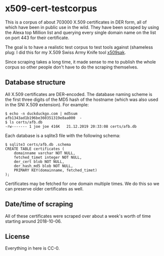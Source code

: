 # x509-cert-testcorpus
This is a corpus of about 703000 X.509 certificates in DER form, all of which
have been in public use in the wild. They have been scraped by using the Alexa
top Million list and querying every single domain name on the list on port 443
for their certificate.

The goal is to have a realistic test corpus to test tools against (shameless
plug: I did this for my X.509 Swiss Army Knife tool [x509sak](https://github.com/johndoe31415/x509sak).

Since scraping takes a long time, it made sense to me to publish the whole
corpus so other people don't have to do the scraping themselves.

## Database structure
All X.509 certificates are DER-encoded. The database naming scheme is the first
three digits of the MD5 hash of the hostname (which was also used in the SNI
X.509 extension). For example:

```
$ echo -n duckduckgo.com | md5sum
afb1343ad1b196be360351319e8aa000  -
$ ls certs/afb.db
-rw------- 1 joe joe 416K   21.12.2019 20:33:08 certs/afb.db
```

Each database is a sqlite3 file with the following schema:

```
$ sqlite3 certs/afb.db .schema
CREATE TABLE certificates (
	domainname varchar NOT NULL,
	fetched_timet integer NOT NULL,
	der_cert blob NOT NULL,
	der_hash_md5 blob NOT NULL,
	PRIMARY KEY(domainname, fetched_timet)
);
```

Certificates may be fetched for one domain multiple times. We do this so we can
preserve older certificates as well.

## Date/time of scraping
All of these certificates were scraped over about a week's worth of time
starting around 2018-10-06.

## License
Everything in here is CC-0.
